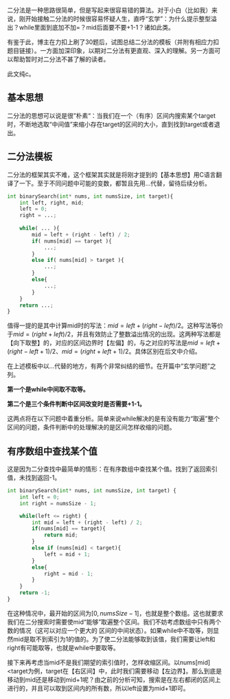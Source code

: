 二分法是一种思路很简单，但是写起来很容易错的算法。对于小白（比如我）来说，刚开始接触二分法的时候很容易怀疑人生，直呼“玄学”：为什么提示整型溢出？while里面到底加不加=？mid后面要不要+1-1？诸如此类。

有鉴于此，博主在力扣上刷了30题后，试图总结二分法的模板（并附有相应力扣题目链接）。一方面加深印象，以期对二分法有更直观、深入的理解。另一方面可以帮助暂时对二分法不甚了解的读者。

此文纯c。

## 基本思想

二分法的思想可以说是很”朴素“：当我们在一个（有序）区间内搜索某个target时，不断地选取“中间值”来缩小存在target的区间的大小，直到找到target或者退出。

## 二分法模板

二分法的框架其实不难，这个框架其实就是将刚才提到的【基本思想】用C语言翻译了一下。至于不同问题中可能的变数，都暂且先用...代替，留待后续分析。

```python
int binarySearch(int* nums, int numsSize, int target){
    int left, right, mid;
    left = 0;
    right = ...;
    
    while( ... ){
        mid = left + (right - left) / 2;
        if( nums[mid] == target ){
            ...;
        }
        else if( nums[mid] > target ){
            ...;
        }
        else{
            ...;
        }
    }
    return ...;
}
```

值得一提的是其中计算mid时的写法：$mid=left+(right-left)/2$。这种写法等价于$mid=(right+left)/2$，并且有效防止了整数溢出情况的出现。这两种写法都是【向下取整】的，对应的区间边界时【左偏】的，与之对应的写法是$mid=left+(right-left+1)/2$、$mid=(right+left+1)/2$。具体区别在后文中介绍。

在上述模板中以...代替的地方，有两个非常纠结的细节。在开篇中“玄学问题”之列。

**第一个是while中间取不取等。**

**第二个是三个条件判断中区间改变时是否需要+1-1。**

这两点将在以下问题中着重分析。简单来说while解决的是有没有能力“取遍”整个区间的问题，条件判断中的处理解决的是区间怎样收缩的问题。

## 有序数组中查找某个值

这是因为二分查找中最简单的情形：在有序数组中查找某个值。找到了返回索引值，未找到返回-1。

```python
int binarySearch(int* nums, int numsSize, int target) {
    int left = 0; 
    int right = numsSize - 1; 

    while(left <= right) {
        int mid = left + (right - left) / 2;
        if(nums[mid] == target){
            return mid; 
        }
        else if (nums[mid] < target){
            left = mid + 1;
        }
        else{
            right = mid - 1;
        }
    }
    return -1;
}
```

在这种情况中，最开始的区间为$[0,numsSize-1]$，也就是整个数组。这也就要求我们在二分搜索时需要使mid“能够”取遍整个区间。我们不妨考虑数组中只有两个数的情况（这可以对应一个更大的 区间的中间状态）。如果while中不取等，则显然mid是取不到索引为1的值的。为了使二分法能够取到该值，我们需要让left和right有可能取等，也就是while中要取等。

接下来再考虑当mid不是我们期望的索引值时，怎样收缩区间。以nums[mid]<target为例，target在【右区间】中，此时我们需要移动【左边界】。那么到底是移动到mid还是移动到mid+1呢？由之前的分析可知，搜索是在左右都闭的区间上进行的，并且可以取到区间内的所有数，所以left设置为mid+1即可。

